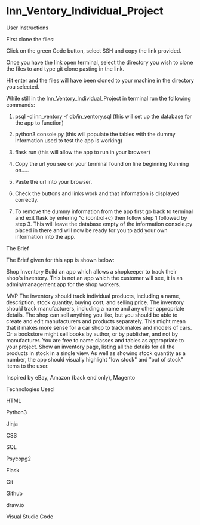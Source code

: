 # Inn_Ventory_Individual_Project

User Instructions

First clone the files:

Click on the green Code button, select SSH and copy the link provided.

Once you have the link open terminal, select the directory you wish to clone the files to and type git clone pasting in the link. 

Hit enter and the files will have been cloned to your machine in the directory you selected.



While still in the Inn_Ventory_Individual_Project in terminal run the following commands:

1. psql -d inn_ventory -f db/in_ventory.sql   (this will set up the database for the app to function)

2.  python3 console.py (this will populate the tables with the dummy information used to test the app is working)

3. flask run (this will allow the app to run in your browser)

4. Copy the url you see on your terminal found on line beginning  Running on.....

5. Paste the url into your browser.

6. Check the buttons and links work and that information is displayed correctly.

7. To remove the dummy information from the app first go back to terminal and exit flask by entering ^c (control+c) then follow step 1 followed by step 3. This will leave the database empty of the information console.py placed in there and will now be ready for you to add your own information into the app.






The Brief

The Brief given for this app is shown below: 

Shop Inventory
Build an app which allows a shopkeeper to track their shop's inventory. This is not an app which the customer will see, it is an admin/management app for the shop workers.




MVP
The inventory should track individual products, including a name, description, stock quantity, buying cost, and selling price.
The inventory should track manufacturers, including a name and any other appropriate details.
The shop can sell anything you like, but you should be able to create and edit manufacturers and products separately.
This might mean that it makes more sense for a car shop to track makes and models of cars. Or a bookstore might sell books by author, or by publisher, and not by manufacturer. You are free to name classes and tables as appropriate to your project.
Show an inventory page, listing all the details for all the products in stock in a single view.
As well as showing stock quantity as a number, the app should visually highlight "low stock" and "out of stock" items to the user.

Inspired by
eBay, Amazon (back end only), Magento





Technologies Used

HTML

Python3

Jinja

CSS

SQL

Psycopg2

Flask

Git

Github

draw.io

Visual Studio Code
